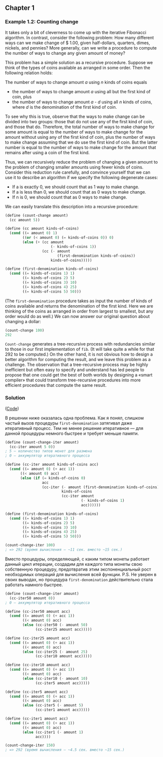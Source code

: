 ## Chapter 1

### Example 1.2: Counting change

It takes only a bit of cleverness to come up with the iterative Fibonacci algorithm. In contrast, consider the following problem: How many different ways can we make change of $ 1.00, given half-dollars, quarters, dimes, nickels, and pennies? More generally, can we write a procedure to compute the number of ways to change any given amount of money?

This problem has a simple solution as a recursive procedure. Suppose we think of the types of coins available as arranged in some order. Then the following relation holds:

The number of ways to change amount _a_ using _n_ kinds of coins equals

  * the number of ways to change amount _a_ using all but the first kind of coin, plus
  * the number of ways to change amount _a - d_ using all _n_ kinds of coins, where _d_ is the denomination of the first kind of coin.

To see why this is true, observe that the ways to make change can be divided into two groups: those that do not use any of the first kind of coin, and those that do. Therefore, the total number of ways to make change for some amount is equal to the number of ways to make change for the amount without using any of the first kind of coin, plus the number of ways to make change assuming that we do use the first kind of coin. But the latter number is equal to the number of ways to make change for the amount that remains after using a coin of the first kind.

Thus, we can recursively reduce the problem of changing a given amount to the problem of changing smaller amounts using fewer kinds of coins. Consider this reduction rule carefully, and convince yourself that we can use it to describe an algorithm if we specify the following degenerate cases:

  * If a is exactly 0, we should count that as 1 way to make change.
  * If a is less than 0, we should count that as 0 ways to make change.
  * If n is 0, we should count that as 0 ways to make change.

We can easily translate this description into a recursive procedure:

```scheme
(define (count-change amount)
  (cc amount 5))

(define (cc amount kinds-of-coins)
  (cond ((= amount 0) 1)
        ((or (< amount 0) (= kinds-of-coins 0)) 0)
        (else (+ (cc amount
                     (- kinds-of-coins 1))
                 (cc (- amount
                        (first-denomination kinds-of-coins))
                     kinds-of-coins)))))

(define (first-denomination kinds-of-coins)
  (cond ((= kinds-of-coins 1) 1)
        ((= kinds-of-coins 2) 5)
        ((= kinds-of-coins 3) 10)
        ((= kinds-of-coins 4) 25)
        ((= kinds-of-coins 5) 50)))
```

(The `first-denomination` procedure takes as input the number of kinds of coins available and returns the denomination of the first kind. Here we are thinking of the coins as arranged in order from largest to smallest, but any order would do as well.) We can now answer our original question about changing a dollar:

```scheme
(count-change 100)
292
```

`Count-change` generates a tree-recursive process with redundancies similar to those in our first implementation of `fib`. (It will take quite a while for that 292 to be computed.) On the other hand, it is not obvious how to design a better algorithm for computing the result, and we leave this problem as a challenge. The observation that a tree-recursive process may be highly inefficient but often easy to specify and understand has led people to propose that one could get the best of both worlds by designing a «smart compiler» that could transform tree-recursive procedures into more efficient procedures that compute the same result.

### Solution

([Code](../../src/Chapter%201/Example%201.2:%20Counting%20change.scm))

В решении ниже оказалась одна проблема. Как я понял, слишком частый вызов процедуры `first-denomination` затягивал даже итеративный процесс. Тем не менее решение итеративное — для данной процедуры немного быстрее и требует меньше памяти.

```scheme
(define (count-change-iter amount)
  (cc-iter amount 5 0))
; 5 — количество типов монет для размена
; 0 — аккумулятор итеративного процесса

(define (cc-iter amount kinds-of-coins acc)
  (cond ((= amount 0) (+ acc 1))
       ((< amount 0) acc)
       (else (if (= kinds-of-coins 0)
                 acc
                 (cc-iter (- amount (first-denomination kinds-of-coins))
                          kinds-of-coins
                          (cc-iter amount
                                   (- kinds-of-coins 1)
                                   acc))))))

(define (first-denomination kinds-of-coins)
  (cond ((= kinds-of-coins 1) 1)
        ((= kinds-of-coins 2) 5)
        ((= kinds-of-coins 3) 10)
        ((= kinds-of-coins 4) 25)
        ((= kinds-of-coins 5) 50)))

(count-change-iter 100)
; => 292 (время вычисления — ~11 сек. вместо ~15 сек.)
```

Вместо процедуры, определяющей, с каким типом монеты работает данный цикл итерации, создадим для каждого типа монеты свою собственную процедуру, предотвратив этим экспоненциальный рост необходимых операций для вычисления всей функции.
P.S. Не уверен в своих выводах, но процедура `first-denomination` действительно стала работать намного быстрее.

```scheme
(define (count-change-iter amount)
  (cc-iter50 amount 0))
; 0 — аккумулятор итеративного процесса

(define (cc-iter50 amount acc)
  (cond ((= amount 0) (+ acc 1))
        ((< amount 0) acc)
        (else (cc-iter50 (- amount 50)
              (cc-iter25 amount acc)))))

(define (cc-iter25 amount acc)
  (cond ((= amount 0) (+ acc 1))
        ((< amount 0) acc)
        (else (cc-iter25 (- amount 25)
              (cc-iter10 amount acc)))))

(define (cc-iter10 amount acc)
  (cond ((= amount 0) (+ acc 1))
        ((< amount 0) acc)
        (else (cc-iter10 (- amount 10)
              (cc-iter5 amount acc)))))

(define (cc-iter5 amount acc)
  (cond ((= amount 0) (+ acc 1))
        ((< amount 0) acc)
        (else (cc-iter5 (- amount 5)
              (cc-iter1 amount acc)))))

(define (cc-iter1 amount acc)
  (cond ((= amount 0) (+ acc 1))
        ((< amount 0) acc)
        (else (cc-iter1 (- amount 1)
              acc))))

(count-change-iter 150)
; => 292 (время вычисления — ~4.5 сек. вместо ~15 сек.)
```

